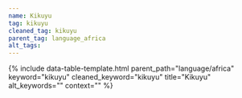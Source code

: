 ```yaml
---
name: Kikuyu
tag: kikuyu
cleaned_tag: kikuyu
parent_tag: language_africa
alt_tags: 
---
```


{% include data-table-template.html 
  parent_path="language/africa" 
  keyword="kikuyu" 
  cleaned_keyword="kikuyu" 
  title="Kikuyu"
  alt_keywords=""
  context=""
%}

